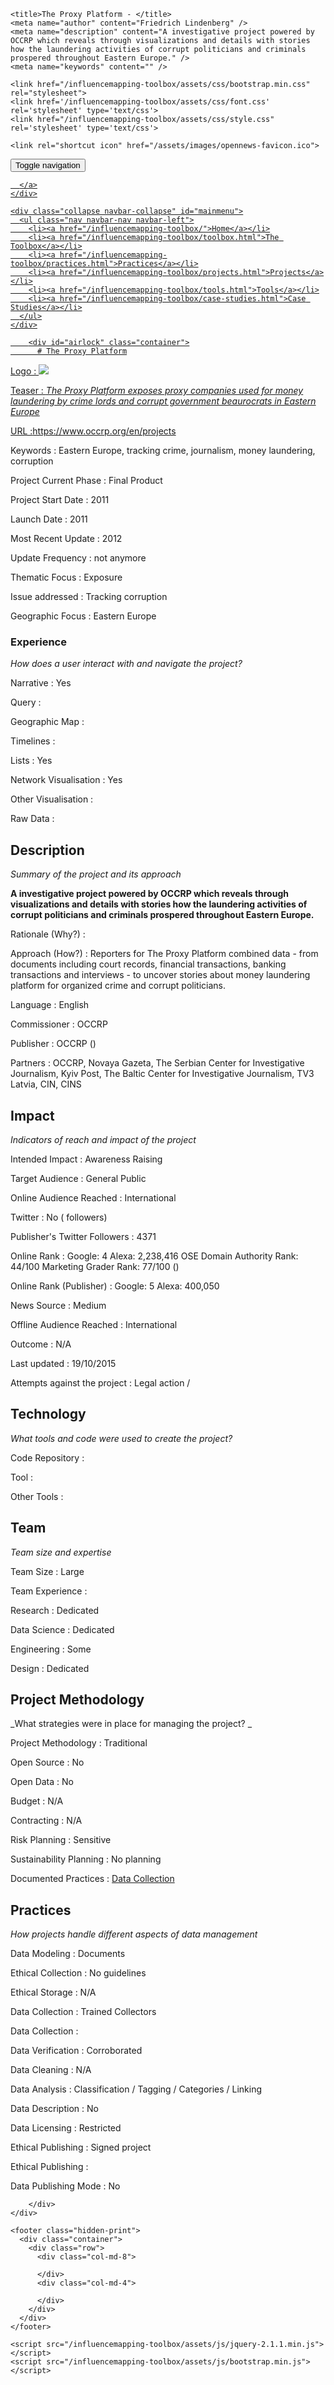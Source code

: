 <!DOCTYPE html>
<html>
  <head>
    <meta charset="utf-8">
    <meta http-equiv="X-UA-Compatible" content="IE=edge,chrome=1">
    <meta name="viewport" content="width=device-width, initial-scale=1.0">

    <title>The Proxy Platform - </title>
    <meta name="author" content="Friedrich Lindenberg" />
    <meta name="description" content="A investigative project powered by OCCRP which reveals through visualizations and details with stories how the laundering activities of corrupt politicians and criminals prospered throughout Eastern Europe." />
    <meta name="keywords" content="" />

    <link href="/influencemapping-toolbox/assets/css/bootstrap.min.css" rel="stylesheet">
    <link href='/influencemapping-toolbox/assets/css/font.css' rel='stylesheet' type='text/css'>
    <link href="/influencemapping-toolbox/assets/css/style.css" rel='stylesheet' type='text/css'>

    <link rel="shortcut icon" href="/assets/images/opennews-favicon.ico">
  </head>
  <body>
    <div id="page">
      <nav class="navbar navbar-default navbar-static-top" role="navigation">
  <div class="container">
    <div class="navbar-header">
      <button type="button" class="navbar-toggle" data-toggle="collapse"
        data-target="#mainmenu">
        <span class="sr-only">Toggle navigation</span>
        <span class="icon-bar"></span>
        <span class="icon-bar"></span>
        <span class="icon-bar"></span>
      </button>
      <a class="navbar-brand" href="/">
        
      </a>
    </div>

    <div class="collapse navbar-collapse" id="mainmenu">
      <ul class="nav navbar-nav navbar-left">
        <li><a href="/influencemapping-toolbox/">Home</a></li>
        <li><a href="/influencemapping-toolbox/toolbox.html">The Toolbox</a></li>
        <li><a href="/influencemapping-toolbox/practices.html">Practices</a></li>
        <li><a href="/influencemapping-toolbox/projects.html">Projects</a></li>
        <li><a href="/influencemapping-toolbox/tools.html">Tools</a></li>
        <li><a href="/influencemapping-toolbox/case-studies.html">Case Studies</a></li>
      </ul>
    </div>
  </div>
</nav>

        <div id="airlock" class="container">
          # The Proxy Platform

Logo
: ![](N/A)

Teaser
: _The Proxy Platform exposes proxy companies used for money laundering by crime lords and corrupt government beaurocrats in Eastern Europe_

URL
:https://www.occrp.org/en/projects


Keywords
: Eastern Europe, tracking crime, journalism, money laundering, corruption



Project Current Phase
: Final Product

	

Project Start Date
: 2011



Launch Date
: 2011



Most Recent Update
: 2012



Update Frequency
: not anymore



Thematic Focus
: Exposure



Issue addressed
: Tracking corruption



Geographic Focus
: Eastern Europe


### Experience

_How does a user interact with and navigate the project?_

Narrative
: Yes 

Query
: 

Geographic Map
:  

Timelines
:  

Lists
: Yes 

Network Visualisation
:  Yes

Other Visualisation
:   

Raw Data 
:

## Description

_Summary of the project and its approach_

__A investigative project powered by OCCRP which reveals through visualizations and details with stories how the laundering activities of corrupt politicians and criminals prospered throughout Eastern Europe.__


Rationale (Why?)
: 



Approach (How?)
: Reporters for The Proxy Platform combined data - from documents including court records, financial transactions, banking transactions and interviews - to uncover stories about money laundering platform for organized crime and corrupt politicians.



Language
: English



Commissioner
: OCCRP



Publisher
: OCCRP ()



Partners
: OCCRP, Novaya Gazeta, The Serbian Center for Investigative Journalism, Kyiv Post, The Baltic Center for Investigative Journalism, TV3 Latvia, CIN, CINS


## Impact

_Indicators of reach and impact of the project_

Intended Impact
: Awareness Raising



Target Audience
: General Public



Online Audience Reached
: International



Twitter
: No ( followers)



Publisher's Twitter Followers
: 4371



Online Rank
:  Google: 4   Alexa: 2,238,416  OSE Domain Authority Rank: 44/100 Marketing Grader Rank: 77/100 ()


Online Rank (Publisher)
:  Google: 5  Alexa: 400,050



News Source
: Medium



Offline Audience Reached
: International



Outcome
: N/A



Last updated
: 19/10/2015


Attempts against the project
: Legal action  / 


## Technology

_What tools and code were used to create the project?_

Code Repository
: []()



Tool
: 



Other Tools
: 


## Team

_Team size and expertise_

Team Size
: Large



Team Experience
:  

Research
: Dedicated 

Data Science
: Dedicated 

Engineering
:  Some

Design
: Dedicated


## Project Methodology

_What strategies were in place for managing the project? _

Project Methodology
: Traditional



Open Source
: No



Open Data
: No



Budget
: N/A



Contracting
: N/A



Risk Planning
: Sensitive



Sustainability Planning
: No planning


Documented Practices
: [Data Collection](https://www.reportingproject.net/proxy/en/the-proxy-platform) []() []()


## Practices

_How projects handle different aspects of data management_

Data Modeling
: Documents



Ethical Collection
: No guidelines



Ethical Storage
: N/A



Data Collection
: Trained Collectors



Data Collection
: 



Data Verification
: Corroborated



Data Cleaning
: N/A



Data Analysis
: Classification / Tagging / Categories / Linking



Data Description
: No



Data Licensing
: Restricted



Ethical Publishing
: Signed project



Ethical Publishing
: 



Data Publishing Mode
: No

        </div>
    </div>

    <footer class="hidden-print">
      <div class="container">
        <div class="row">
          <div class="col-md-8">
            
          </div>
          <div class="col-md-4">
            
          </div>
        </div>
      </div>
    </footer>

    <script src="/influencemapping-toolbox/assets/js/jquery-2.1.1.min.js"></script>
    <script src="/influencemapping-toolbox/assets/js/bootstrap.min.js"></script>
  </body>
</html>
